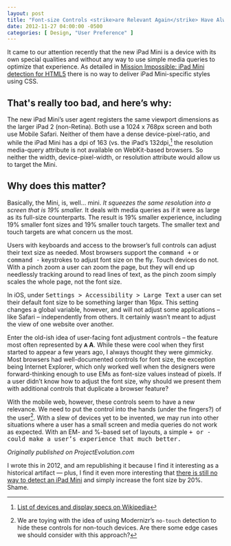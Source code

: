 ```yaml
---
layout: post
title: "Font-size Controls <strike>are Relevant Again</strike> Have Always Been Relevant"
date: 2012-11-27 04:00:00 -0500
categories: [ Design, "User Preference" ]
---
```


It came to our attention recently that the new iPad Mini is a device with its own special qualities and without any way to use simple media queries to optimize that experience. As detailed in [Mission Impossible: iPad Mini detection for HTML5](//www.mobilexweb.com/blog/ipad-mini-detection-for-html5-user-agent) there is no way to deliver iPad Mini-specific styles using CSS.

## That's really too bad, and here’s why:

The new iPad Mini’s user agent registers the same viewport dimensions as the larger iPad 2 (non-Retina). Both use a 1024 x 768px screen and both use Mobile Safari. Neither of them have a dense device-pixel-ratio, and while the iPad Mini has a dpi of 163 (vs. the iPad’s 132dpi,[^1] the resolution media-query attribute is not available on WebKit-based browsers. So neither the width, device-pixel-width, or resolution attribute would allow us to target the Mini.

[^1]: [List of devices and display specs on Wikipedia](//en.wikipedia.org/wiki/List_of_displays_by_pixel_density#Apple)

## Why does this matter?

Basically, the Mini, is, well... mini. _It squeezes the same resolution into a screen that is 19% smaller._ It deals with media queries as if it were as large as its full-size counterparts. The result is 19% smaller experience, including 19% smaller font sizes and 19% smaller touch targets. The smaller text and touch targets are what concern us the most. 

Users with keyboards and access to the browser’s full controls can adjust their text size as needed. Most browsers support the <kbd><kbd>command</kbd> <kbd>+</kbd></kbd> or <kbd><kbd>command</kbd> <kbd>-</kbd></kbd> keystrokes to adjust font size on the fly. Touch devices do not. With a pinch zoom a user can zoom the page, but they will end up needlessly tracking around to read lines of text, as the pinch zoom simply scales the whole page, not the font size.

In iOS, under <kbd><kbd><samp>Settings</samp></kbd> &gt; <kbd><samp>Accessibility</samp></kbd> &gt; <kbd><samp>Large Text</samp></kbd></kbd> a user can set their default font size to be something larger than 16px. This setting changes a global variable, however, and will not adjust some applications – like Safari – independently from others. It certainly wasn’t meant to adjust the view of one website over another.

Enter the old-ish idea of user-facing font adjustment controls – the feature most often represented by **<small>A</small> A**. While these were cool when they first started to appear a few years ago, I always thought they were gimmicky. Most browsers had well-documented controls for font size, the exception being Internet Explorer, which only worked well when the designers were forward-thinking enough to use EMs as font-size values instead of pixels. If a user didn’t know how to adjust the font size, why should we present them with additional controls that duplicate a browser feature?

With the mobile web, however, these controls seem to have a new relevance. We need to put the control into the hands (under the fingers?) of the user[^2]. With a slew of devices yet to be invented, we may run into other situations where a user has a small screen and media queries do not work as expected. With an EM- and %-based set of layouts, a simple <kbd>+<kbd> or <kbd>-</kbd> could make a user’s experience that much better. 

[^2]: We are toying with the idea of using Modernizr’s `no-touch` detection to hide these controls for non-touch devices. Are there some edge cases we should consider with this approach?

*Originally published on ProjectEvolution.com*

<aside class="archive__statement">
I wrote this in 2012, and am republishing it because I find it interesting as a historical artifact — plus, I find it even more interesting that <a href="//stephen.io/mediaqueries/#iPadMini">there is still no way to detect an iPad Mini</a> and simply increase the font size by 20%. Shame. 
</aside>